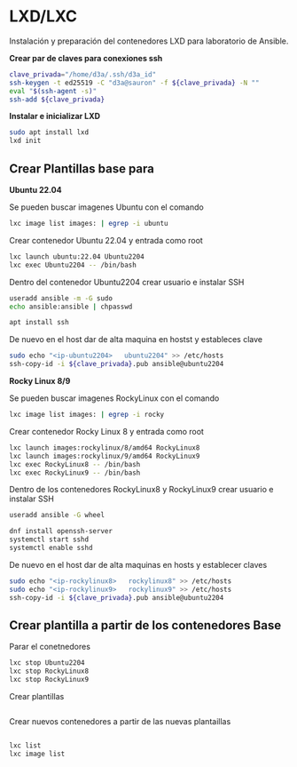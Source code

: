 # LXD/LXC

Instalación y preparación del contenedores LXD para laboratorio de Ansible.



**Crear par de claves para conexiones ssh**
```bash
clave_privada="/home/d3a/.ssh/d3a_id"
ssh-keygen -t ed25519 -C "d3a@sauron" -f ${clave_privada} -N ""
eval "$(ssh-agent -s)"
ssh-add ${clave_privada}
```


**Instalar e inicializar LXD**
```bash
sudo apt install lxd
lxd init
```

## Crear Plantillas base para 
**Ubuntu 22.04**

Se pueden buscar imagenes Ubuntu con el comando
```bash
lxc image list images: | egrep -i ubuntu
```

Crear contenedor Ubuntu 22.04 y entrada como root
```bash
lxc launch ubuntu:22.04 Ubuntu2204
lxc exec Ubuntu2204 -- /bin/bash
```

Dentro del contenedor Ubuntu2204 crear  usuario e instalar SSH
```bash
useradd ansible -m -G sudo
echo ansible:ansible | chpasswd

apt install ssh
```

De nuevo en el host dar de alta maquina en hostst y estableces clave 
```bash
sudo echo "<ip-ubuntu2204>   ubuntu2204" >> /etc/hosts
ssh-copy-id -i ${clave_privada}.pub ansible@ubuntu2204
```


**Rocky Linux 8/9**

Se pueden buscar imagenes RockyLinux con el comando
```bash
lxc image list images: | egrep -i rocky
```

Crear contenedor Rocky Linux 8 y entrada como root
```bash
lxc launch images:rockylinux/8/amd64 RockyLinux8
lxc launch images:rockylinux/9/amd64 RockyLinux9
lxc exec RockyLinux8 -- /bin/bash
lxc exec RockyLinux9 -- /bin/bash
```

Dentro de los contenedores RockyLinux8 y RockyLinux9 crear usuario e instalar SSH
```bash
useradd ansible -G wheel

dnf install openssh-server
systemctl start sshd
systemctl enable sshd
```

De nuevo en el host dar de alta maquinas en hosts y establecer claves 
```bash
sudo echo "<ip-rockylinux8>   rockylinux8" >> /etc/hosts
sudo echo "<ip-rockylinux9>   rockylinux9" >> /etc/hosts
ssh-copy-id -i ${clave_privada}.pub ansible@ubuntu2204
```



## Crear plantilla a partir de los contenedores Base
Parar el conetnedores
```bash
lxc stop Ubuntu2204
lxc stop RockyLinux8
lxc stop RockyLinux9
```
Crear plantillas
```bash
```

Crear nuevos contenedores a partir de las nuevas plantaillas
```bash
```

```bash
lxc list
lxc image list
```
